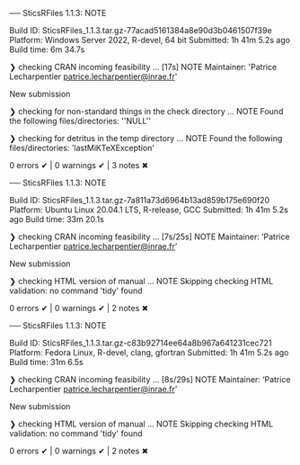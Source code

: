 ── SticsRFiles 1.1.3: NOTE

  Build ID:   SticsRFiles_1.1.3.tar.gz-77acad5161384a8e90d3b0461507f39e
  Platform:   Windows Server 2022, R-devel, 64 bit
  Submitted:  1h 41m 5.2s ago
  Build time: 6m 34.7s

❯ checking CRAN incoming feasibility ... [17s] NOTE
  Maintainer: 'Patrice Lecharpentier <patrice.lecharpentier@inrae.fr>'
  
  New submission

❯ checking for non-standard things in the check directory ... NOTE
  Found the following files/directories:
    ''NULL''

❯ checking for detritus in the temp directory ... NOTE
  Found the following files/directories:
    'lastMiKTeXException'

0 errors ✔ | 0 warnings ✔ | 3 notes ✖

── SticsRFiles 1.1.3: NOTE

  Build ID:   SticsRFiles_1.1.3.tar.gz-7a811a73d6964b13ad859b175e690f20
  Platform:   Ubuntu Linux 20.04.1 LTS, R-release, GCC
  Submitted:  1h 41m 5.2s ago
  Build time: 33m 20.1s

❯ checking CRAN incoming feasibility ... [7s/25s] NOTE
  Maintainer: ‘Patrice Lecharpentier <patrice.lecharpentier@inrae.fr>’
  
  New submission

❯ checking HTML version of manual ... NOTE
  Skipping checking HTML validation: no command 'tidy' found

0 errors ✔ | 0 warnings ✔ | 2 notes ✖

── SticsRFiles 1.1.3: NOTE

  Build ID:   SticsRFiles_1.1.3.tar.gz-c83b92714ee64a8b967a641231cec721
  Platform:   Fedora Linux, R-devel, clang, gfortran
  Submitted:  1h 41m 5.2s ago
  Build time: 31m 6.5s

❯ checking CRAN incoming feasibility ... [8s/29s] NOTE
  Maintainer: ‘Patrice Lecharpentier <patrice.lecharpentier@inrae.fr>’
  
  New submission

❯ checking HTML version of manual ... NOTE
  Skipping checking HTML validation: no command 'tidy' found

0 errors ✔ | 0 warnings ✔ | 2 notes ✖
